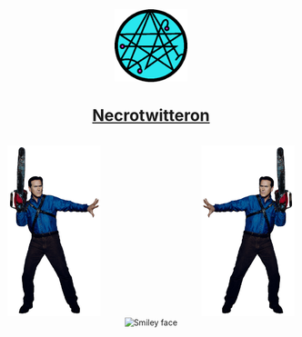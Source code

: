<div align="center">
  <a href="https://github.com/polsala/Necrotwitteron"><img src="docs/img/necrotwitteron.png" alt="Pol Sala" height="128"></a>
  <br>
  <h1><a href="https://github.com/polsala/Necrotwitteron">Necrotwitteron</a></h1>
  <br>
</div>


<div align="left">
  <img src="docs/img/ash.png" alt="Smiley face" height="300">

  <img src="docs/img/ashinv.png" alt="Smiley face" height="300" align="right">
</div>


<div align="center">
  <img src="https://cdn.shopify.com/s/files/1/1869/0319/products/artwork_2F5IQoDHqPbuqEA575UJBv-5UcQ4lOx1GOS09LF3AvA-NzElhGp87cfNU1FYuijj-color-none_571x_crop_center.png?v=1522939480" alt="Smiley face" height="300">
</div>
